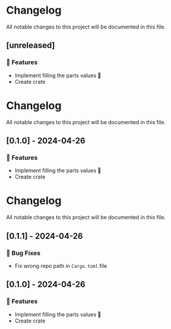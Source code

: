 # Changelog

All notable changes to this project will be documented in this file.

## [unreleased]

### 🚀 Features

- Implement filling the parts values 🚀
- Create crate

<!-- generated by git-cliff -->
# Changelog

All notable changes to this project will be documented in this file.

## [0.1.0] - 2024-04-26

### 🚀 Features

- Implement filling the parts values 🚀
- Create crate

<!-- generated by git-cliff -->
# Changelog

All notable changes to this project will be documented in this file.

## [0.1.1] - 2024-04-26

### 🐛 Bug Fixes

- Fix wrong repo path in `Cargo.toml` file

## [0.1.0] - 2024-04-26

### 🚀 Features

- Implement filling the parts values 🚀
- Create crate

<!-- generated by git-cliff -->
